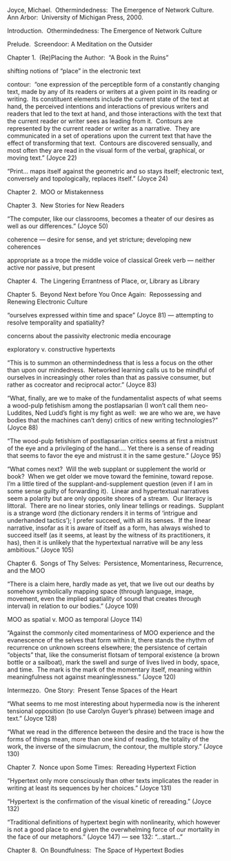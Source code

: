 Joyce, Michael.  Othermindedness:  The Emergence of Network Culture.  Ann Arbor:  University of Michigan Press, 2000.

Introduction.  Othermindedness: The Emergence of Network Culture

Prelude.  Screendoor: A Meditation on the Outsider

Chapter 1.  (Re)Placing the Author:  “A Book in the Ruins”

shifting notions of “place” in the electronic text

contour:  “one expression of the perceptible form of a constantly changing text, made by any of its readers or writers at a given point in its reading or writing.  Its constituent elements include the current state of the text at hand, the perceived intentions and interactions of previous writers and readers that led to the text at hand, and those interactions with the text that the current reader or writer sees as leading from it.  Contours are represented by the current reader or writer as a narrative.  They are communicated in a set of operations upon the current text that have the effect of transforming that text.  Contours are discovered sensually, and most often they are read in the visual form of the verbal, graphical, or moving text.” (Joyce 22)

“Print... maps itself against the geometric and so stays itself; electronic text, conversely and topologically, replaces itself.” (Joyce 24)

Chapter 2.  MOO or Mistakenness

Chapter 3.  New Stories for New Readers

“The computer, like our classrooms, becomes a theater of our desires as well as our differences.” (Joyce 50)

coherence — desire for sense, and yet stricture; developing new coherences

appropriate as a trope the middle voice of classical Greek verb — neither active nor passive, but present

Chapter 4.  The Lingering Errantness of Place, or, Library as Library

Chapter 5.  Beyond Next before You Once Again:  Repossessing and Renewing Electronic Culture

“ourselves expressed within time and space” (Joyce 81) — attempting to resolve temporality and spatiality?

concerns about the passivity electronic media encourage

exploratory v. constructive hypertexts

“This is to summon an othermindedness that is less a focus on the other than upon our mindedness.  Networked learning calls us to be mindful of ourselves in increasingly other roles than that as passive consumer, but rather as cocreator and reciprocal actor.” (Joyce 83)

“What, finally, are we to make of the fundamentalist aspects of what seems a wood-pulp fetishism among the postlapsarian (I won’t call them neo-Luddites, Ned Ludd’s fight is my fight as well:  we are who we are, we have bodies that the machines can’t deny) critics of new writing technologies?” (Joyce 88)

“The wood-pulp fetishism of postlapsarian critics seems at first a mistrust of the eye and a privileging of the hand.... Yet there is a sense of reading that seems to favor the eye and mistrust it in the same gesture.” (Joyce 95)

“What comes next?  Will the web supplant or supplement the world or book?  When we get older we move toward the feminine, toward repose.  I’m a little tired of the supplant-and-supplement question (even if I am in some sense guilty of forwarding it).  Linear and hypertextual narratives seem a polarity but are only opposite shores of a stream.  Our literacy is littoral.  There are no linear stories, only linear tellings or readings.  Supplant is a strange word (the dictionary renders it in terms of ‘intrigue and underhanded tactics’); I prefer succeed, with all its senses.  If the linear narrative, insofar as it is aware of itself as a form, has always wished to succeed itself (as it seems, at least by the witness of its practitioners, it has), then it is unlikely that the hypertextual narrative will be any less ambitious.” (Joyce 105)

Chapter 6.  Songs of Thy Selves:  Persistence, Momentariness, Recurrence, and the MOO

“There is a claim here, hardly made as yet, that we live out our deaths by somehow symbolically mapping space (through language, image, movement, even the implied spatiality of sound that creates through interval) in relation to our bodies.” (Joyce 109)

MOO as spatial v. MOO as temporal (Joyce 114)

“Against the commonly cited momentariness of MOO experience and the evanescence of the selves that form within it, there stands the rhythm of recurrence on unknown screens elsewhere; the persistence of certain “objects” that, like the consumerist flotsam of temporal existence (a brown bottle or a sailboat), mark the swell and surge of lives lived in body, space, and time.  The mark is the mark of the momentary itself, meaning within meaningfulness not against meaninglessness.” (Joyce 120)

Intermezzo.  One Story:  Present Tense Spaces of the Heart

“What seems to me most interesting about hypermedia now is the inherent tensional opposition (to use Carolyn Guyer’s phrase) between image and text.” (Joyce 128)

“What we read in the difference between the desire and the trace is how the forms of things mean, more than one kind of reading, the totality of the work, the inverse of the simulacrum, the contour, the multiple story.” (Joyce 130)

Chapter 7.  Nonce upon Some Times:  Rereading Hypertext Fiction

“Hypertext only more consciously than other texts implicates the reader in writing at least its sequences by her choices.” (Joyce 131)

“Hypertext is the confirmation of the visual kinetic of rereading.” (Joyce 132)

“Traditional definitions of hypertext begin with nonlinearity, which however is not a good place to end given the overwhelming force of our mortality in the face of our metaphors.” (Joyce 147) — see 132: “…start…”

Chapter 8.  On Boundfulness:  The Space of Hypertext Bodies
